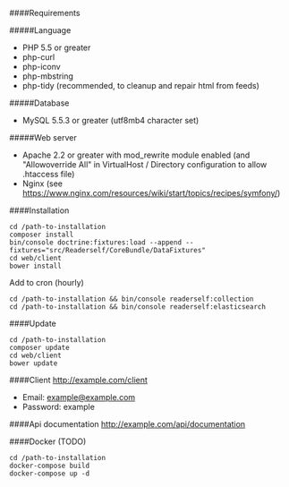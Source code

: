 ####Requirements

#####Language
* PHP 5.5 or greater
* php-curl
* php-iconv
* php-mbstring
* php-tidy (recommended, to cleanup and repair html from feeds)

#####Database
* MySQL 5.5.3 or greater (utf8mb4 character set)

#####Web server
* Apache 2.2 or greater with mod_rewrite module enabled (and "Allowoverride All" in VirtualHost / Directory configuration to allow .htaccess file)
* Nginx (see https://www.nginx.com/resources/wiki/start/topics/recipes/symfony/)

####Installation

```text
cd /path-to-installation
composer install
bin/console doctrine:fixtures:load --append --fixtures="src/Readerself/CoreBundle/DataFixtures"
cd web/client
bower install
```

Add to cron (hourly)
```text
cd /path-to-installation && bin/console readerself:collection
cd /path-to-installation && bin/console readerself:elasticsearch
```

####Update

```text
cd /path-to-installation
composer update
cd web/client
bower update
```

####Client
http://example.com/client
- Email: example@example.com
- Password: example

####Api documentation
http://example.com/api/documentation

####Docker (TODO)
```
cd /path-to-installation
docker-compose build
docker-compose up -d
```
